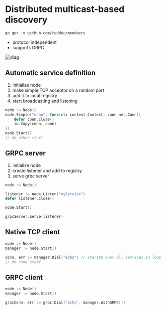 # Distributed multicast-based discovery

`go get -v github.com/reddec/memebers`

* protocol independent
* supports GRPC

![diag](https://user-images.githubusercontent.com/6597086/56138741-0e551400-5fca-11e9-8f2d-40e7bea49d94.png)


## Automatic service definition

1. initialize node
2. make simple TCP acceptor on a random port
3. add it to local registry
4. start broadcasting and listening

```go
node := Node()
node.Simple("echo", func(ctx context.Context, conn net.Conn){
	defer conn.Close()
    io.Copy(conn, conn)	
})
node.Start()
// do other stuff
```


## GRPC server


1. initialize node
2. create listener and add to registry
3. serve grpc server

```go
node := Node()

listener := node.Listen("myService")
defer listener.Close()

node.Start()

grpcServer.Serve(listener)	
```


## Native TCP client


```go
node := Node()
manager := node.Start()

conn, err := manager.Dial("echo") // iterate over all services in loop until connected
// do some stuff
```


## GRPC client

```go
node := Node()
manager := node.Start()

grpcConn, err := grpc.Dial("echo", manager.WithGRPC())
```